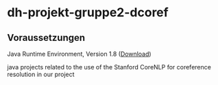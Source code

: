 # dh-projekt-gruppe2-dcoref

## Voraussetzungen
Java Runtime Environment, Version 1.8 ([Download](http://www.oracle.com/technetwork/java/javase/downloads/jre8-downloads-2133155.html]adasd))

java projects related to the use of the Stanford CoreNLP for coreference resolution in our project
